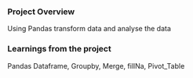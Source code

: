 ### Project Overview

 Using Pandas transform data and analyse the data


### Learnings from the project

 Pandas Dataframe, Groupby, Merge, fillNa, Pivot_Table


